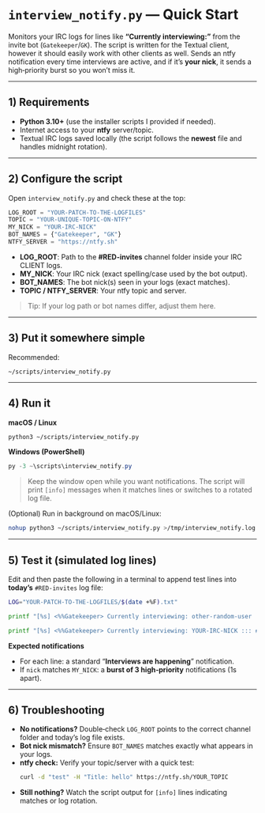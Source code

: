 # `interview_notify.py` — Quick Start

Monitors your IRC logs for lines like **“Currently interviewing:”** from the invite bot (`Gatekeeper`/`GK`). The script is written for the Textual client, however it should easily work with other clients as well. 
Sends an ntfy notification every time interviews are active, and if it’s **your nick**, it sends a high‑priority burst so you won’t miss it.

---

## 1) Requirements
- **Python 3.10+** (use the installer scripts I provided if needed).
- Internet access to your **ntfy** server/topic.
- Textual IRC logs saved locally (the script follows the **newest** file and handles midnight rotation).

---

## 2) Configure the script
Open `interview_notify.py` and check these at the top:

```python
LOG_ROOT = "YOUR-PATCH-TO-THE-LOGFILES"
TOPIC = "YOUR-UNIQUE-TOPIC-ON-NTFY"
MY_NICK = "YOUR-IRC-NICK"
BOT_NAMES = {"Gatekeeper", "GK"}
NTFY_SERVER = "https://ntfy.sh"
```

- **LOG_ROOT**: Path to the **#RED-invites** channel folder inside your IRC CLIENT logs.
- **MY_NICK**: Your IRC nick (exact spelling/case used by the bot output).
- **BOT_NAMES**: The bot nick(s) seen in your logs (exact matches).
- **TOPIC / NTFY_SERVER**: Your ntfy topic and server.

> Tip: If your log path or bot names differ, adjust them here.

---

## 3) Put it somewhere simple
Recommended:
```
~/scripts/interview_notify.py
```

---

## 4) Run it
**macOS / Linux**
```bash
python3 ~/scripts/interview_notify.py
```

**Windows (PowerShell)**
```powershell
py -3 ~\scripts\interview_notify.py
```

> Keep the window open while you want notifications. The script will print `[info]` messages when it matches lines or switches to a rotated log file.

(Optional) Run in background on macOS/Linux:
```bash
nohup python3 ~/scripts/interview_notify.py >/tmp/interview_notify.log 2>&1 &
```

---

## 5) Test it (simulated log lines)
Edit and then paste the following in a terminal to append test lines into **today’s** `#RED-invites` log file:

```bash
LOG="YOUR-PATCH-TO-THE-LOGFILES/$(date +%F).txt"

printf "[%s] <%%Gatekeeper> Currently interviewing: other-random-user ::: #red-interview-01 ::: 48 remaining in queue.\n" "$(date -Iseconds)" >> "$LOG"

printf "[%s] <%%Gatekeeper> Currently interviewing: YOUR-IRC-NICK ::: #red-interview-02 ::: 40 remaining in queue.\n" "$(date -Iseconds)" >> "$LOG"
```

**Expected notifications**
- For each line: a standard “**Interviews are happening**” notification.
- If `nick` matches `MY_NICK`: a **burst of 3 high‑priority** notifications (1s apart).

---

## 6) Troubleshooting
- **No notifications?** Double‑check `LOG_ROOT` points to the correct channel folder and today’s log file exists.
- **Bot nick mismatch?** Ensure `BOT_NAMES` matches exactly what appears in your logs.
- **ntfy check:** Verify your topic/server with a quick test:
  ```bash
  curl -d "test" -H "Title: hello" https://ntfy.sh/YOUR_TOPIC
  ```
- **Still nothing?** Watch the script output for `[info]` lines indicating matches or log rotation.
